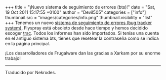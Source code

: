 +++
title = "¡Nuevo sistema de seguimiento de errores (bts)!"
date = "Sat, 19 Oct 2011 15:17:55 +0100"
author = "Devil505"
categories = ["info"]
thumbnail.src = "images/categories/info.png"
thumbnail.visibility = "list"
+++
Tenemos un nuevo [sistema de seguimiento de errores (bug tracker system)](http://bugs.frugalware.org). Flyspray está obsoleto desde hace tiempo y hemos decidido escoger [trac](http://trac.edgewall.org/). Todos los informes han sido importados. Si tenías una cuenta en el antiguo sistema bts, tienes que resetear la contraseña como se indica en la página principal.  
  

 ¡Los desarrolladores de Frugalware dan las gracias a Xarkam por su enorme trabajo!  

  



---


 Traducido por Nekrodes.